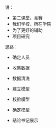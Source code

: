 讲：

- 第二课堂，竞赛
- 我们学校，所在学院
- 为了更好的辅助
- 项目研究

思路：

- 确定人员

- 收集数据
- 数据清洗
- 建立模型
- 校验模型
- 确定模型
- 结论书记展示